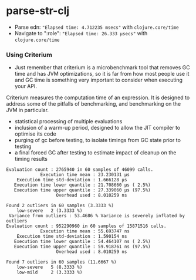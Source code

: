 # parse-str-clj

* Parse edn: `"Elapsed time: 4.712235 msecs"` with `clojure.core/time`
* Navigate to ":role": `"Elapsed time: 26.333 µsecs"` with `clojure.core/time`

### Using Criterium
* Just remember that criterium is a microbenchmark tool that removes GC time and has JVM optimizations, so it is far from how most people use it and GC time is something very important to consider when executing your API.

Criterium measures the computation time of an expression. It is designed to address some of the pitfalls of benchmarking, and benchmarking on the JVM in particular.
- statistical processing of multiple evaluations
- inclusion of a warm-up period, designed to allow the JIT compiler to optimise its code
- purging of gc before testing, to isolate timings from GC state prior to testing
- a final forced GC after testing to estimate impact of cleanup on the timing results

```
Evaluation count : 2765940 in 60 samples of 46099 calls.
             Execution time mean : 23.230131 µs
    Execution time std-deviation : 1.666128 µs
   Execution time lower quantile : 21.708660 µs ( 2.5%)
   Execution time upper quantile : 27.339060 µs (97.5%)
                   Overhead used : 8.010259 ns

Found 2 outliers in 60 samples (3.3333 %)
	low-severe	 2 (3.3333 %)
 Variance from outliers : 53.4686 % Variance is severely inflated by outliers
Evaluation count : 952290960 in 60 samples of 15871516 calls.
             Execution time mean : 55.693747 ns
    Execution time std-deviation : 1.590154 ns
   Execution time lower quantile : 54.464107 ns ( 2.5%)
   Execution time upper quantile : 59.918761 ns (97.5%)
                   Overhead used : 8.010259 ns

Found 7 outliers in 60 samples (11.6667 %)
	low-severe	 5 (8.3333 %)
	low-mild	 2 (3.3333 %)
```